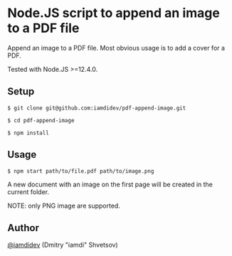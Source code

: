 # Node.JS script to append an image to a PDF file

Append an image to a PDF file. Most obvious usage is to add a cover for a PDF.

Tested with Node.JS >=12.4.0.

## Setup

    $ git clone git@github.com:iamdidev/pdf-append-image.git
    
    $ cd pdf-append-image
    
    $ npm install

## Usage

    $ npm start path/to/file.pdf path/to/image.png

A new document with an image on the first page will be created in the current folder.

NOTE: only PNG image are supported.

## Author

[@iamdidev](https://github.com/iamdidev) (Dmitry "iamdi" Shvetsov)
